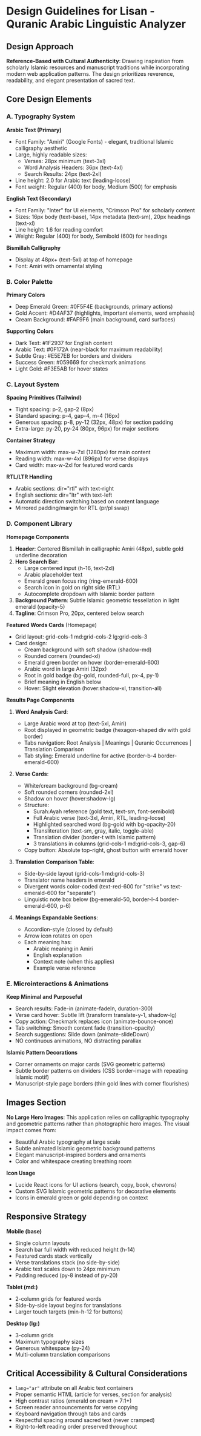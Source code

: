 # Design Guidelines for Lisan - Quranic Arabic Linguistic Analyzer

## Design Approach
**Reference-Based with Cultural Authenticity**: Drawing inspiration from scholarly Islamic resources and manuscript traditions while incorporating modern web application patterns. The design prioritizes reverence, readability, and elegant presentation of sacred text.

## Core Design Elements

### A. Typography System

**Arabic Text (Primary)**
- Font Family: "Amiri" (Google Fonts) - elegant, traditional Islamic calligraphy aesthetic
- Large, highly readable sizes: 
  - Verses: 28px minimum (text-3xl)
  - Word Analysis Headers: 36px (text-4xl)
  - Search Results: 24px (text-2xl)
- Line height: 2.0 for Arabic text (leading-loose)
- Font weight: Regular (400) for body, Medium (500) for emphasis

**English Text (Secondary)**
- Font Family: "Inter" for UI elements, "Crimson Pro" for scholarly content
- Sizes: 16px body (text-base), 14px metadata (text-sm), 20px headings (text-xl)
- Line height: 1.6 for reading comfort
- Weight: Regular (400) for body, Semibold (600) for headings

**Bismillah Calligraphy**
- Display at 48px+ (text-5xl) at top of homepage
- Font: Amiri with ornamental styling

### B. Color Palette

**Primary Colors**
- Deep Emerald Green: #0F5F4E (backgrounds, primary actions)
- Gold Accent: #D4AF37 (highlights, important elements, word emphasis)
- Cream Background: #FAF9F6 (main background, card surfaces)

**Supporting Colors**
- Dark Text: #1F2937 for English content
- Arabic Text: #0F172A (near-black for maximum readability)
- Subtle Gray: #E5E7EB for borders and dividers
- Success Green: #059669 for checkmark animations
- Light Gold: #F3E5AB for hover states

### C. Layout System

**Spacing Primitives (Tailwind)**
- Tight spacing: p-2, gap-2 (8px)
- Standard spacing: p-4, gap-4, m-4 (16px)
- Generous spacing: p-8, py-12 (32px, 48px) for section padding
- Extra-large: py-20, py-24 (80px, 96px) for major sections

**Container Strategy**
- Maximum width: max-w-7xl (1280px) for main content
- Reading width: max-w-4xl (896px) for verse displays
- Card width: max-w-2xl for featured word cards

**RTL/LTR Handling**
- Arabic sections: dir="rtl" with text-right
- English sections: dir="ltr" with text-left
- Automatic direction switching based on content language
- Mirrored padding/margin for RTL (pr/pl swap)

### D. Component Library

**Homepage Components**
1. **Header**: Centered Bismillah in calligraphic Amiri (48px), subtle gold underline decoration
2. **Hero Search Bar**: 
   - Large centered input (h-16, text-2xl)
   - Arabic placeholder text
   - Emerald green focus ring (ring-emerald-600)
   - Search icon in gold on right side (RTL)
   - Autocomplete dropdown with Islamic border pattern
3. **Background Pattern**: Subtle Islamic geometric tessellation in light emerald (opacity-5)
4. **Tagline**: Crimson Pro, 20px, centered below search

**Featured Words Cards** (Homepage)
- Grid layout: grid-cols-1 md:grid-cols-2 lg:grid-cols-3
- Card design:
  - Cream background with soft shadow (shadow-md)
  - Rounded corners (rounded-xl)
  - Emerald green border on hover (border-emerald-600)
  - Arabic word in large Amiri (32px)
  - Root in gold badge (bg-gold, rounded-full, px-4, py-1)
  - Brief meaning in English below
  - Hover: Slight elevation (hover:shadow-xl, transition-all)

**Results Page Components**

1. **Word Analysis Card**:
   - Large Arabic word at top (text-5xl, Amiri)
   - Root displayed in geometric badge (hexagon-shaped div with gold border)
   - Tabs navigation: Root Analysis | Meanings | Quranic Occurrences | Translation Comparison
   - Tab styling: Emerald underline for active (border-b-4 border-emerald-600)

2. **Verse Cards**:
   - White/cream background (bg-cream)
   - Soft rounded corners (rounded-2xl)
   - Shadow on hover (hover:shadow-lg)
   - Structure:
     - Surah:Ayah reference (gold text, text-sm, font-semibold)
     - Full Arabic verse (text-3xl, Amiri, RTL, leading-loose)
     - Highlighted searched word (bg-gold with bg-opacity-20)
     - Transliteration (text-sm, gray, italic, toggle-able)
     - Translation divider (border-t with Islamic pattern)
     - 3 translations in columns (grid-cols-1 md:grid-cols-3, gap-6)
   - Copy button: Absolute top-right, ghost button with emerald hover

3. **Translation Comparison Table**:
   - Side-by-side layout (grid-cols-1 md:grid-cols-3)
   - Translator name headers in emerald
   - Divergent words color-coded (text-red-600 for "strike" vs text-emerald-600 for "separate")
   - Linguistic note box below (bg-emerald-50, border-l-4 border-emerald-600, p-6)

4. **Meanings Expandable Sections**:
   - Accordion-style (closed by default)
   - Arrow icon rotates on open
   - Each meaning has:
     - Arabic meaning in Amiri
     - English explanation
     - Context note (when this applies)
     - Example verse reference

### E. Microinteractions & Animations

**Keep Minimal and Purposeful**
- Search results: Fade-in (animate-fadeIn, duration-300)
- Verse card hover: Subtle lift (transform translate-y-1, shadow-lg)
- Copy action: Checkmark replaces icon (animate-bounce-once)
- Tab switching: Smooth content fade (transition-opacity)
- Search suggestions: Slide down (animate-slideDown)
- NO continuous animations, NO distracting parallax

**Islamic Pattern Decorations**
- Corner ornaments on major cards (SVG geometric patterns)
- Subtle border patterns on dividers (CSS border-image with repeating Islamic motif)
- Manuscript-style page borders (thin gold lines with corner flourishes)

## Images Section

**No Large Hero Images**: This application relies on calligraphic typography and geometric patterns rather than photographic hero images. The visual impact comes from:
- Beautiful Arabic typography at large scale
- Subtle animated Islamic geometric background patterns
- Elegant manuscript-inspired borders and ornaments
- Color and whitespace creating breathing room

**Icon Usage**
- Lucide React icons for UI actions (search, copy, book, chevrons)
- Custom SVG Islamic geometric patterns for decorative elements
- Icons in emerald green or gold depending on context

## Responsive Strategy

**Mobile (base)**
- Single column layouts
- Search bar full width with reduced height (h-14)
- Featured cards stack vertically
- Verse translations stack (no side-by-side)
- Arabic text scales down to 24px minimum
- Padding reduced (py-8 instead of py-20)

**Tablet (md:)**
- 2-column grids for featured words
- Side-by-side layout begins for translations
- Larger touch targets (min-h-12 for buttons)

**Desktop (lg:)**
- 3-column grids
- Maximum typography sizes
- Generous whitespace (py-24)
- Multi-column translation comparisons

## Critical Accessibility & Cultural Considerations

- `lang="ar"` attribute on all Arabic text containers
- Proper semantic HTML (article for verses, section for analysis)
- High contrast ratios (emerald on cream = 7:1+)
- Screen reader announcements for verse copying
- Keyboard navigation through tabs and cards
- Respectful spacing around sacred text (never cramped)
- Right-to-left reading order preserved throughout